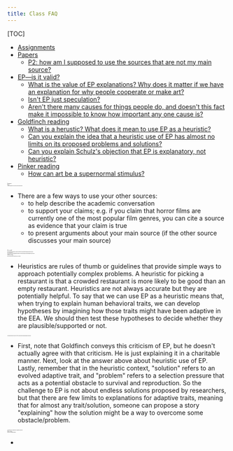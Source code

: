 ```yaml
---
title: Class FAQ
---
```


<style>
    /* Change Heading 1 to a Larger Size */
    h1 {
        font-size: 1.5; /* Adjust the font size as needed */
        /* You can add more styles as needed */
    }

    /* Change Heading 2, 3, etc. */
    h2 {
        font-size: 1;
		font-weight: bold; /* Make it bold if desired */
        /* Add other styles here */
    }
</style>

[TOC]
- [Assignments](#assignments)
- [Papers](#papers)
	- [P2: how am I supposed to use the sources that are not my main source?](#p2-how-am-i-supposed-to-use-the-sources-that-are-not-my-main-source)
- [EP—is it valid?](#epis-it-valid)
	- [What is the value of EP explanations? Why does it matter if we have an explanation for why people cooperate or make art?](#what-is-the-value-of-ep-explanations-why-does-it-matter-if-we-have-an-explanation-for-why-people-cooperate-or-make-art)
	- [Isn't EP just speculation?](#isnt-ep-just-speculation)
	- [Aren't there many causes for things people do, and doesn't this fact make it impossible to know how important any one cause is?](#arent-there-many-causes-for-things-people-do-and-doesnt-this-fact-make-it-impossible-to-know-how-important-any-one-cause-is)
- [Goldfinch reading](#goldfinch-reading)
	- [What is a herustic? What does it mean to use EP as a heuristic?](#what-is-a-herustic-what-does-it-mean-to-use-ep-as-a-heuristic)
	- [Can you explain the idea that a heuristic use of EP has almost no limits on its proposed problems and solutions?](#can-you-explain-the-idea-that-a-heuristic-use-of-ep-has-almost-no-limits-on-its-proposed-problems-and-solutions)
	- [Can you explain Schulz's objection that EP is explanatory, not heuristic?](#can-you-explain-schulzs-objection-that-ep-is-explanatory-not-heuristic)
- [Pinker reading](#pinker-reading)
	- [How can art be a supernormal stimulus?](#how-can-art-be-a-supernormal-stimulus)

# Assignments

# Papers

## P2: how am I supposed to use the sources that are not my main source?

- There are a few ways to use your other sources:
	- to help describe the academic conversation
	- to support your claims; e.g. if you claim that horror films are currently one of the most popular film genres, you can cite a source as evidence that your claim is true
	- to present arguments about your main source (if the other source discusses your main source)

# EP—is it valid?

## What is the value of EP explanations? Why does it matter if we have an explanation for why people cooperate or make art?

## Isn't EP just speculation?

## Aren't there many causes for things people do, and doesn't this fact make it impossible to know how important any one cause is?

# Goldfinch reading

## What is a herustic? What does it mean to use EP as a heuristic?

- Heuristics are rules of thumb or guidelines that provide simple ways to approach potentially complex problems. A heuristic for picking a restaurant is that a crowded restaurant is more likely to be good than an empty restaurant. Heuristics are not always accurate but they are potentially helpful. To say that we can use EP as a heuristic means that, when trying to explain human behavioral traits, we can develop hypotheses by imagining how those traits might have been adaptive in the EEA. We should then test these hypotheses to decide whether they are plausible/supported or not.

## Can you explain the idea that a heuristic use of EP has almost no limits on its proposed problems and solutions?

- First, note that Goldfinch conveys this criticism of EP, but he doesn't actually agree with that criticism. He is just explaining it in a charitable manner. Next, look at the answer above about heuristic use of EP. Lastly, remember that in the heuristic context, "solution" refers to an evolved adaptive trait, and "problem" refers to a selection pressure that acts as a potential obstacle to survival and reproduction. So the challenge to EP is not about endless solutions proposed by researchers, but that there are few limits to explanations for adaptive traits, meaning that for almost any trait/solution, someone can propose a story "explaining" how the solution might be a way to overcome some obstacle/problem.

## Can you explain Schulz's objection that EP is explanatory, not heuristic?

# Pinker reading

## How can art be a supernormal stimulus?

-
